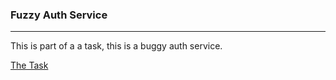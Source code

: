### Fuzzy Auth Service
---------

This is part of a a task, this is a buggy auth service.



[The Task](https://github.com/annoymousGiraf/silent-auction-task) 
